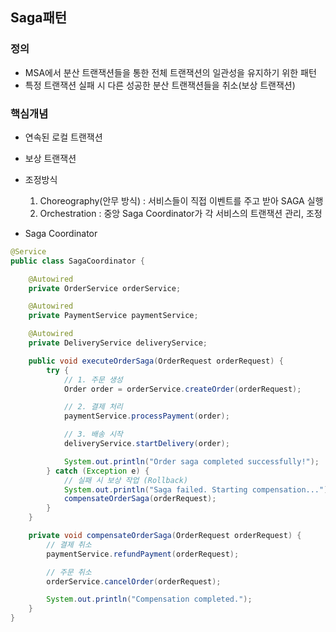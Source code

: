 ## Saga패턴

### 정의
- MSA에서 분산 트랜잭션들을 통한 전체 트랜잭션의 일관성을 유지하기 위한 패턴
- 특정 트랜잭션 실패 시 다른 성공한 분산 트랜잭션들을 취소(보상 트랜잭션)

### 핵심개념
- 연속된 로컬 트랜잭션
- 보상 트랜잭션
- 조정방식
  1. Choreography(안무 방식) : 서비스들이 직접 이벤트를 주고 받아 SAGA 실행
  2. Orchestration : 중앙 Saga Coordinator가 각 서비스의 트랜잭션 관리, 조정 

- Saga Coordinator
```java
@Service
public class SagaCoordinator {

    @Autowired
    private OrderService orderService;

    @Autowired
    private PaymentService paymentService;

    @Autowired
    private DeliveryService deliveryService;

    public void executeOrderSaga(OrderRequest orderRequest) {
        try {
            // 1. 주문 생성
            Order order = orderService.createOrder(orderRequest);

            // 2. 결제 처리
            paymentService.processPayment(order);

            // 3. 배송 시작
            deliveryService.startDelivery(order);

            System.out.println("Order saga completed successfully!");
        } catch (Exception e) {
            // 실패 시 보상 작업 (Rollback)
            System.out.println("Saga failed. Starting compensation...");
            compensateOrderSaga(orderRequest);
        }
    }

    private void compensateOrderSaga(OrderRequest orderRequest) {
        // 결제 취소
        paymentService.refundPayment(orderRequest);

        // 주문 취소
        orderService.cancelOrder(orderRequest);

        System.out.println("Compensation completed.");
    }
}
```
